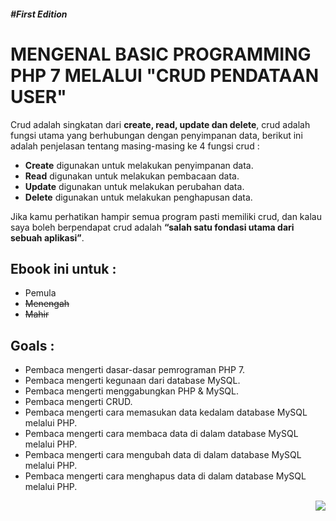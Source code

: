 ##### #First Edition
 
# MENGENAL BASIC PROGRAMMING PHP 7 MELALUI "CRUD PENDATAAN USER"

Crud adalah singkatan dari **create, read, update dan delete**, crud adalah
fungsi utama yang berhubungan dengan penyimpanan data, berikut ini
adalah penjelasan tentang masing-masing ke 4 fungsi crud :

* **Create** digunakan untuk melakukan penyimpanan data.
* **Read** digunakan untuk melakukan pembacaan data.
* **Update** digunakan untuk melakukan perubahan data.
* **Delete** digunakan untuk melakukan penghapusan data.

Jika kamu perhatikan hampir semua program pasti memiliki crud, dan
kalau saya boleh berpendapat crud adalah **“salah satu fondasi utama dari
sebuah aplikasi”**.



## Ebook ini untuk :
* Pemula
* ~~Menengah~~
* ~~Mahir~~

## Goals :
*  Pembaca mengerti dasar-dasar pemrograman PHP 7.
*  Pembaca mengerti kegunaan dari database MySQL.
*  Pembaca mengerti menggabungkan PHP & MySQL.
*  Pembaca mengerti CRUD.
*  Pembaca mengerti cara memasukan data kedalam database MySQL melalui PHP.
* Pembaca mengerti cara membaca data di dalam database MySQL melalui PHP.
* Pembaca mengerti cara mengubah data di dalam database MySQL melalui PHP.
* Pembaca mengerti cara menghapus data di dalam database MySQL melalui PHP.

<div align="right">
	<a href="https://wegodev.com">
		<img  src="https://www.wegodev.com/asset/images/logo.png">
    </a>
</div>
